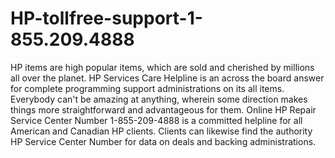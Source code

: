 # HP-tollfree-support-1-855.209.4888
HP items are high popular items, which are sold and cherished by millions all over the planet. HP Services Care Helpline is an across the board answer for complete programming support administrations on its all items. Everybody can't be amazing at anything, wherein some direction makes things more straightforward and advantageous for them. Online HP Repair Service Center Number 1-855-209-4888 is a committed helpline for all American and Canadian HP clients. Clients can likewise find the authority HP Service Center Number for data on deals and backing administrations.
